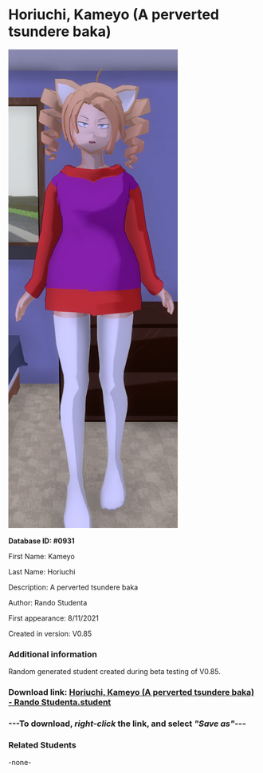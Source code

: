 # Horiuchi, Kameyo (A perverted tsundere baka)

<img src="../../Files/Images/Horiuchi, Kameyo (A perverted tsundere baka).png" title="Horiuchi, Kameyo (A perverted tsundere baka) - Rando Studenta">

**Database ID: #0931**

First Name: Kameyo

Last Name: Horiuchi

Description: A perverted tsundere baka

Author: Rando Studenta

First appearance: 8/11/2021

Created in version: V0.85

### Additional information

Random generated student created during beta testing of V0.85.

### Download link: <a href="https://raw.githubusercontent.com/Arbiter1223/Daigaku-Gurashi-Custom-Students/master/Files/Student%20Files/Horiuchi%2C%20Kameyo%20(A%20perverted%20tsundere%20baka)%20-%20Rando%20Studenta.student">Horiuchi, Kameyo (A perverted tsundere baka) - Rando Studenta.student</a>

### ---**To download, _right-click_ the link, and select _"Save as"_**---

### Related Students

-none-
